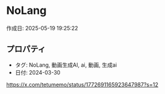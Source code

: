 # NoLang

作成日: 2025-05-19 19:25:22

## プロパティ

- タグ: NoLang, 動画生成AI, ai, 動画, 生成ai
- 日付: 2024-03-30

https://x.com/tetumemo/status/1772691165923647987?s=12
